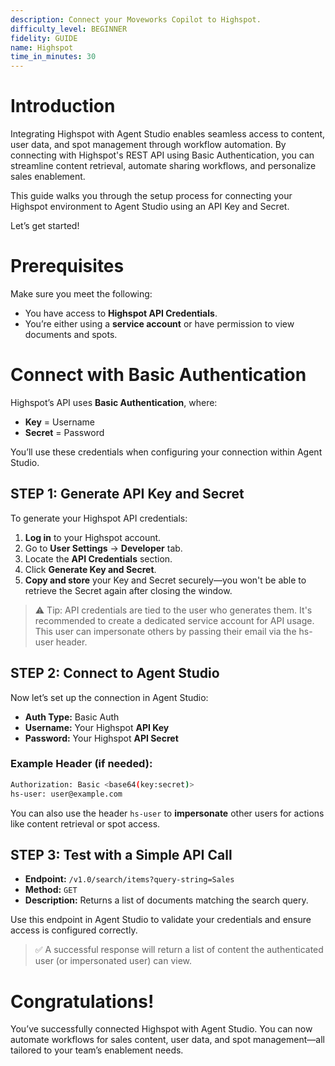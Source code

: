 ```yaml
---
description: Connect your Moveworks Copilot to Highspot.
difficulty_level: BEGINNER
fidelity: GUIDE
name: Highspot
time_in_minutes: 30
---
```


# Introduction

Integrating Highspot with Agent Studio enables seamless access to content, user data, and spot management through workflow automation. By connecting with Highspot's REST API using Basic Authentication, you can streamline content retrieval, automate sharing workflows, and personalize sales enablement.

This guide walks you through the setup process for connecting your Highspot environment to Agent Studio using an API Key and Secret.

Let’s get started!

# **Prerequisites**

Make sure you meet the following:

- You have access to **Highspot API Credentials**.
- You’re either using a **service account** or have permission to view documents and spots.

# **Connect with Basic Authentication**

Highspot’s API uses **Basic Authentication**, where:

- **Key** = Username
- **Secret** = Password

You’ll use these credentials when configuring your connection within Agent Studio.

## STEP 1: Generate API Key and Secret

To generate your Highspot API credentials:

1. **Log in** to your Highspot account.
2. Go to **User Settings** → **Developer** tab.
3. Locate the **API Credentials** section.
4. Click **Generate Key and Secret**.
5. **Copy and store** your Key and Secret securely—you won't be able to retrieve the Secret again after closing the window.

> ⚠️ Tip: API credentials are tied to the user who generates them. It's recommended to create a dedicated service account for API usage. This user can impersonate others by passing their email via the hs-user header.
> 

## STEP 2: Connect to Agent Studio

Now let’s set up the connection in Agent Studio:

- **Auth Type:** Basic Auth
- **Username:** Your Highspot **API Key**
- **Password:** Your Highspot **API Secret**

### Example Header (if needed):

```bash
Authorization: Basic <base64(key:secret)>
hs-user: user@example.com
```

You can also use the header `hs-user` to **impersonate** other users for actions like content retrieval or spot access.

## STEP 3: Test with a Simple API Call

- **Endpoint:** `/v1.0/search/items?query-string=Sales`
- **Method:** `GET`
- **Description:** Returns a list of documents matching the search query.

Use this endpoint in Agent Studio to validate your credentials and ensure access is configured correctly.

> ✅ A successful response will return a list of content the authenticated user (or impersonated user) can view.
> 

# Congratulations!

You’ve successfully connected Highspot with Agent Studio. You can now automate workflows for sales content, user data, and spot management—all tailored to your team’s enablement needs.